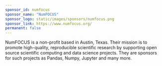 ```yaml
---
sponsor_id: numfocus
sponsor_name: "NumFOCUS"
sponsor_logo: static/images/sponsors/numfocus.png
sponsor_link: https://www.numfocus.org/
permanent: false
---
```

NumFOCUS is a non-profit based in Austin, Texas. Their mission is to promote high-quality, reproducible scientific research by supporting open source scientific computing and data science projects. They are sponsors for such projects as Pandas, Numpy, Jupyter and many more.